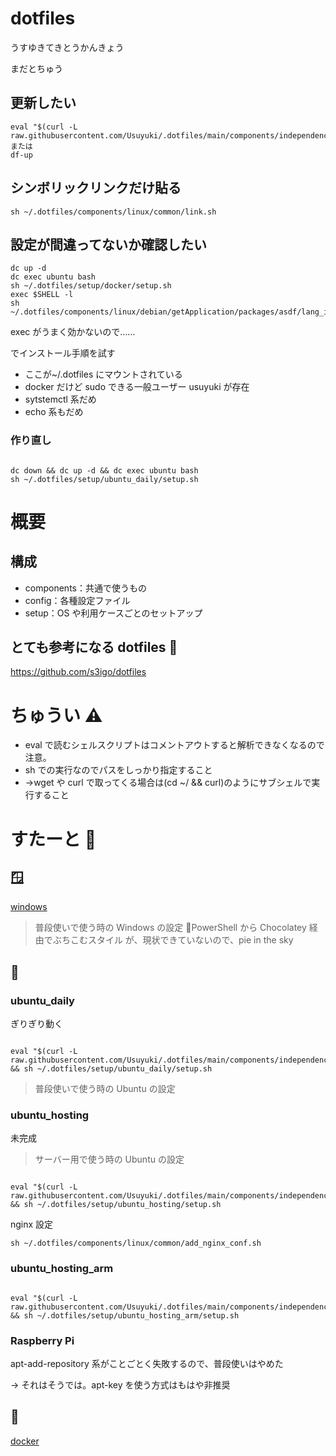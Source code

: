 # dotfiles

うすゆきてきとうかんきょう

まだとちゅう

## 更新したい

```
eval "$(curl -L raw.githubusercontent.com/Usuyuki/.dotfiles/main/components/independency/update_dotfiles.sh)"
または
df-up
```

## シンボリックリンクだけ貼る

```
sh ~/.dotfiles/components/linux/common/link.sh
```

## 設定が間違ってないか確認したい

```
dc up -d
dc exec ubuntu bash
sh ~/.dotfiles/setup/docker/setup.sh
exec $SHELL -l
sh ~/.dotfiles/components/linux/debian/getApplication/packages/asdf/lang_installer.sh

```

exec がうまく効かないので……

でインストール手順を試す

- ここが~/.dotfiles にマウントされている
- docker だけど sudo できる一般ユーザー usuyuki が存在
- sytstemctl 系だめ
- echo 系もだめ

### 作り直し

```

dc down && dc up -d && dc exec ubuntu bash
sh ~/.dotfiles/setup/ubuntu_daily/setup.sh

```

# 概要

## 構成

- components：共通で使うもの
- config：各種設定ファイル
- setup：OS や利用ケースごとのセットアップ

## とても参考になる dotfiles 🥳

https://github.com/s3igo/dotfiles

# ちゅうい ⚠

- eval で読むシェルスクリプトはコメントアウトすると解析できなくなるので注意。
- sh での実行なのでパスをしっかり指定すること
- →wget や curl で取ってくる場合は(cd ~/ && curl)のようにサブシェルで実行すること

# すたーと 🍮

## 🪟

[windows](setup/win/setup.md)

> 普段使いで使う時の Windows の設定
> 📝PowerShell から Chocolatey 経由でぶちこむスタイル
> が、現状できていないので、pie in the sky

## 🐧

### ubuntu_daily

ぎりぎり動く

```

eval "$(curl -L raw.githubusercontent.com/Usuyuki/.dotfiles/main/components/independency/init.sh)" && sh ~/.dotfiles/setup/ubuntu_daily/setup.sh

```

> 普段使いで使う時の Ubuntu の設定

### ubuntu_hosting

未完成

> サーバー用で使う時の Ubuntu の設定

```

eval "$(curl -L raw.githubusercontent.com/Usuyuki/.dotfiles/main/components/independency/init.sh)" && sh ~/.dotfiles/setup/ubuntu_hosting/setup.sh

```

nginx 設定

```
sh ~/.dotfiles/components/linux/common/add_nginx_conf.sh
```

### ubuntu_hosting_arm

```

eval "$(curl -L raw.githubusercontent.com/Usuyuki/.dotfiles/main/components/independency/init.sh)" && sh ~/.dotfiles/setup/ubuntu_hosting_arm/setup.sh

```

### Raspberry Pi

apt-add-repository 系がことごとく失敗するので、普段使いはやめた

→ それはそうでは。apt-key を使う方式はもはや非推奨

## 🐋

[docker](setup/ubuntu_hosting/setup.md)

```

```
